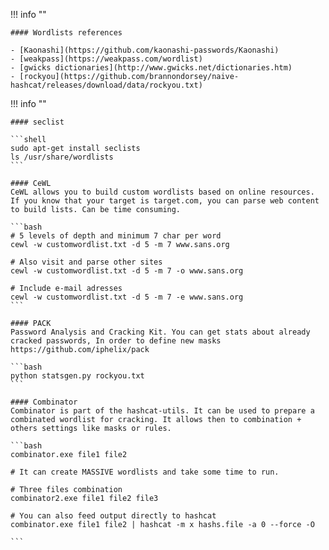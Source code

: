 !!! info ""

    #### Wordlists references
    
    - [Kaonashi](https://github.com/kaonashi-passwords/Kaonashi)
    - [weakpass](https://weakpass.com/wordlist)
    - [gwicks dictionaries](http://www.gwicks.net/dictionaries.htm)
    - [rockyou](https://github.com/brannondorsey/naive-hashcat/releases/download/data/rockyou.txt)


!!! info ""

    #### seclist

    ```shell
    sudo apt-get install seclists
    ls /usr/share/wordlists
    ```

    #### CeWL 
    CeWL allows you to build custom wordlists based on online resources. If you know that your target is target.com, you can parse web content to build lists. Can be time consuming.

    ```bash
    # 5 levels of depth and minimum 7 char per word
    cewl -w customwordlist.txt -d 5 -m 7 www.sans.org

    # Also visit and parse other sites
    cewl -w customwordlist.txt -d 5 -m 7 -o www.sans.org

    # Include e-mail adresses
    cewl -w customwordlist.txt -d 5 -m 7 -e www.sans.org
    ```

    #### PACK
    Password Analysis and Cracking Kit. You can get stats about already cracked passwords, In order to define new masks https://github.com/iphelix/pack

    ```bash
    python statsgen.py rockyou.txt
    ```

    #### Combinator
    Combinator is part of the hashcat-utils. It can be used to prepare a combinated wordlist for cracking. It allows then to combination + others settings like masks or rules.

    ```bash
    combinator.exe file1 file2

    # It can create MASSIVE wordlists and take some time to run.

    # Three files combination
    combinator2.exe file1 file2 file3

    # You can also feed output directly to hashcat
    combinator.exe file1 file2 | hashcat -m x hashs.file -a 0 --force -O

    ```
